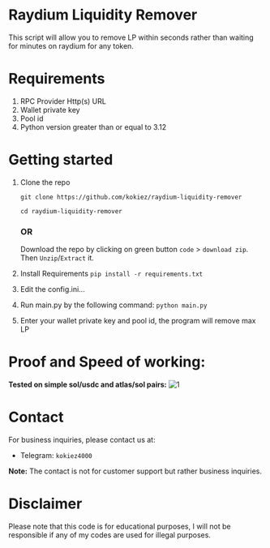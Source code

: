 # Raydium Liquidity Remover
This script will allow you to remove LP within seconds rather than waiting for minutes on raydium for any token.


# Requirements
1. RPC Provider Http(s) URL
2. Wallet private key
3. Pool id
4. Python version greater than or equal to 3.12

# Getting started
1. Clone the repo

    ```
   git clone https://github.com/kokiez/raydium-liquidity-remover
   
   cd raydium-liquidity-remover
   ```
   
      ### OR
   
   Download the repo by clicking on green button `code` > `download zip`. Then `Unzip`/`Extract` it.

3. Install Requirements
 `pip install -r requirements.txt`

4. Edit the config.ini...
5. Run main.py by the following command:
 `python main.py`
6. Enter your wallet private key and pool id, the program will remove max LP

# Proof and Speed of working:
**Tested on simple sol/usdc and atlas/sol pairs:**
![1](https://github.com/kokiez/raydium-liquidity-remover/assets/105941365/cdc5ad00-b7e4-44bb-9543-301361ac6d8f)



# Contact
For business inquiries, please contact us at:
 - Telegram: `kokiez4000`
 
**Note:** The contact is not for customer support but rather business inquiries.

# Disclaimer
Please note that this code is for educational purposes, I will not be responsible if any of my codes are used for illegal purposes.
